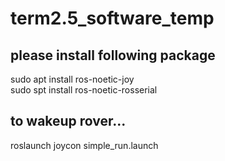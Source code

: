# term2.5_software_temp

## please install following package  
sudo apt install ros-noetic-joy  
sudo spt install ros-noetic-rosserial  

## to wakeup rover...  
roslaunch joycon simple_run.launch
